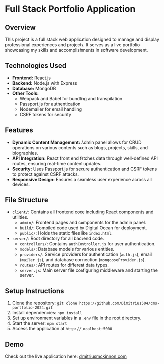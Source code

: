 # Full Stack Portfolio Application

## Overview
This project is a full stack web application designed to manage and display professional experiences and projects. It serves as a live portfolio showcasing my skills and accomplishments in software development.

## Technologies Used
- **Frontend:** React.js
- **Backend:** Node.js with Express
- **Database:** MongoDB
- **Other Tools:**
  - Webpack and Babel for bundling and transpilation
  - Passport.js for authentication
  - Nodemailer for email handling
  - CSRF tokens for security

## Features
- **Dynamic Content Management:** Admin panel allows for CRUD operations on various contents such as blogs, projects, skills, and biographies.
- **API Integration:** React front end fetches data through well-defined API routes, ensuring real-time content updates.
- **Security:** Uses Passport.js for secure authentication and CSRF tokens to protect against CSRF attacks.
- **Responsive Design:** Ensures a seamless user experience across all devices.

## File Structure
- `client/`: Contains all frontend code including React components and utilities.
  - `admin/`: Frontend pages and components for the admin panel.
  - `build/`: Compiled code used by Digital Ocean for deployment.
  - `public/`: Holds the static files like `index.html`.
- `server/`: Root directory for all backend code.
  - `controllers/`: Contains `authController.js` for user authentication.
  - `models/`: Database models for various entities.
  - `providers/`: Service providers for authentication (`auth.js`), email (`mailer.js`), and database connection (`mongooseProvider.js`).
  - `routes/`: API routes for different data types.
  - `server.js`: Main server file configuring middleware and starting the server.

## Setup Instructions
1. Clone the repository: `git clone https://github.com/Dimitrius504/cms-portfolio-2024.git`
2. Install dependencies: `npm install`
3. Set up environment variables in a `.env` file in the root directory.
4. Start the server: `npm start`
5. Access the application at `http://localhost:5000`

## Demo
Check out the live application here: [dimitriusmckinnon.com](http://dimitriusmckinnon.com)
